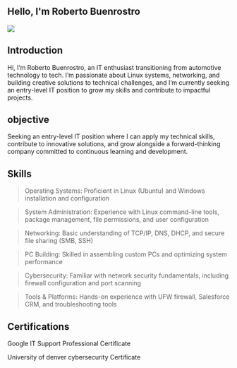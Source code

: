 ## Hello, I'm Roberto Buenrostro

<a href="https://www.linkedin.com/in/roberto-buenrostro/"><img src="https://img.shields.io/badge/-LinkedIn-0072b1?&style=for-the-badge&logo=linkedin&logoColor=white" /></a>

## Introduction

Hi, I’m Roberto Buenrostro, an IT enthusiast transitioning from automotive technology to tech. 
I’m passionate about Linux systems, networking, and building creative solutions to technical challenges, and I’m currently seeking an entry-level IT position to grow my skills and contribute to impactful projects.

## objective

Seeking an entry-level IT position where I can apply my technical skills, contribute to innovative solutions, and grow alongside a forward-thinking company committed to continuous learning and development.


## Skills
>Operating Systems: Proficient in Linux (Ubuntu) and Windows installation and configuration

>System Administration: Experience with Linux command-line tools, package management, file permissions, and user configuration

>Networking: Basic understanding of TCP/IP, DNS, DHCP, and secure file sharing (SMB, SSH)

>PC Building: Skilled in assembling custom PCs and optimizing system performance

>Cybersecurity: Familiar with network security fundamentals, including firewall configuration and port scanning

>Tools & Platforms: Hands-on experience with UFW firewall, Salesforce CRM, and troubleshooting tools


## Certifications
Google IT Support Professional Certificate 

University of denver cybersecurity Certificate
